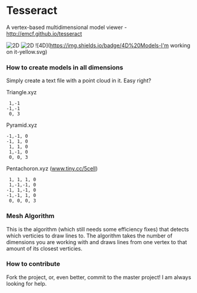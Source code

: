# Tesseract

A vertex-based multidimensional model viewer - http://emcf.github.io/tesseract
 		 
![2D](https://img.shields.io/badge/2D%20Models-Implemented-green.svg)		 ![2D](https://img.shields.io/badge/2D%20Models-Implemented-green.svg)
![4D](https://img.shields.io/badge/4D%20Models-I'm working on it-yellow.svg)		

### How to create models in all dimensions

Simply create a text file with a point cloud in it. Easy right?

Triangle.xyz
```
 1,-1
-1,-1
 0, 3
```

Pyramid.xyz
```
-1,-1, 0
-1, 1, 0
 1, 1, 0
 1,-1, 0
 0, 0, 3
```

Pentachoron.xyz (www.tiny.cc/5cell)
```
 1, 1, 1, 0
 1,-1,-1, 0
-1, 1,-1, 0
-1,-1, 1, 0
 0, 0, 0, 3
```

### Mesh Algorithm

This is the algorithm (which still needs some efficiency fixes) that detects which verticies to draw lines to. The algorithm takes the number of dimensions you are working with and draws lines from one vertex to that amount of its closest verticies.

### How to contribute
Fork the project, or, even better, commit to the master project! I am always looking for help.

